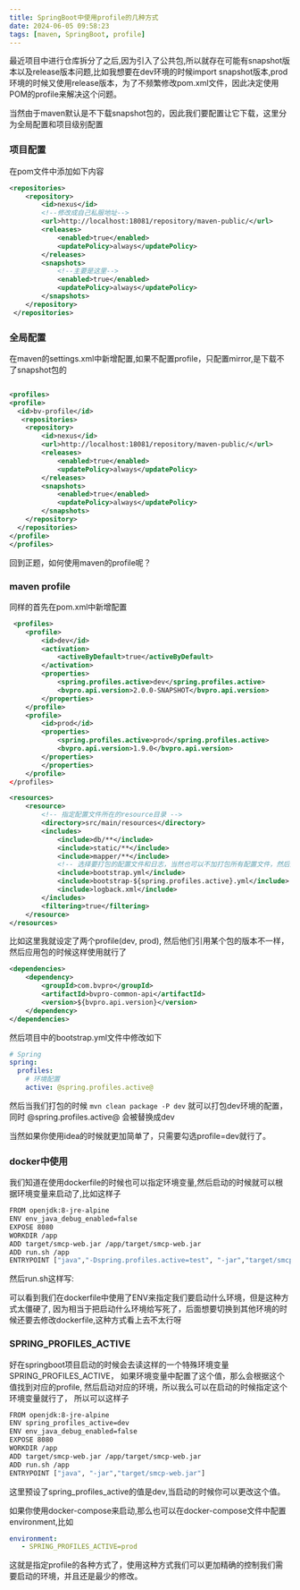 ```yaml
---
title: SpringBoot中使用profile的几种方式
date: 2024-06-05 09:58:23
tags: [maven, SpringBoot, profile]
---
```


最近项目中进行仓库拆分了之后,因为引入了公共包,所以就存在可能有snapshot版本以及release版本问题,比如我想要在dev环境的时候import snapshot版本,prod环境的时候又使用release版本，为了不频繁修改pom.xml文件，因此决定使用POM的profile来解决这个问题。 

当然由于maven默认是不下载snapshot包的，因此我们要配置让它下载，这里分为全局配置和项目级别配置

### 项目配置

在pom文件中添加如下内容

```xml
<repositories>
    <repository>
        <id>nexus</id>
        <!--修改成自己私服地址-->
        <url>http://localhost:18081/repository/maven-public/</url>
        <releases>
            <enabled>true</enabled>
            <updatePolicy>always</updatePolicy>
        </releases>
        <snapshots>
        	<!--主要是这里-->
            <enabled>true</enabled>
            <updatePolicy>always</updatePolicy>
        </snapshots>
    </repository>
 </repositories>

```

<!--more-->

### 全局配置

在maven的settings.xml中新增配置,如果不配置profile，只配置mirror,是下载不了snapshot包的

```xml

<profiles>
<profile>
  <id>bv-profile</id>
   <repositories>
    <repository>
        <id>nexus</id>
        <url>http://localhost:18081/repository/maven-public/</url>
        <releases>
            <enabled>true</enabled>
            <updatePolicy>always</updatePolicy>
        </releases>
        <snapshots>
            <enabled>true</enabled>
            <updatePolicy>always</updatePolicy>
        </snapshots>
    </repository>
  </repositories>
</profile>
</profiles>

```

回到正题，如何使用maven的profile呢？

### maven profile

同样的首先在pom.xml中新增配置

```xml
 <profiles>
    <profile>
        <id>dev</id>
        <activation>
            <activeByDefault>true</activeByDefault>
        </activation>
        <properties>
            <spring.profiles.active>dev</spring.profiles.active>
            <bvpro.api.version>2.0.0-SNAPSHOT</bvpro.api.version>
        </properties>
    </profile>
    <profile>
        <id>prod</id>
        <properties>
            <spring.profiles.active>prod</spring.profiles.active>
            <bvpro.api.version>1.9.0</bvpro.api.version>
        </properties>
        </properties>
    </profile>
</profiles>

<resources>
    <resource>
        <!-- 指定配置文件所在的resource目录 -->
        <directory>src/main/resources</directory>
        <includes>
            <include>db/**</include>
            <include>static/**</include>
            <include>mapper/**</include>
            <!-- 选择要打包的配置文件和日志，当然也可以不加打包所有配置文件，然后由具体服务器来选择使用哪个 -->
            <include>bootstrap.yml</include>
            <include>bootstrap-${spring.profiles.active}.yml</include>
            <include>logback.xml</include>
        </includes>
        <filtering>true</filtering>
    </resource>
</resources>
```

比如这里我就设定了两个profile(dev, prod), 然后他们引用某个包的版本不一样，然后应用包的时候这样使用就行了

```xml
<dependencies>
	<dependency>
        <groupId>com.bvpro</groupId>
        <artifactId>bvpro-common-api</artifactId>
        <version>${bvpro.api.version}</version>
    </dependency>
</dependencies>
```
然后项目中的bootstrap.yml文件中修改如下

```yml
# Spring
spring: 
  profiles:
    # 环境配置
    active: @spring.profiles.active@

```

然后当我们打包的时候 `mvn clean package -P dev` 就可以打包dev环境的配置，同时 @spring.profiles.active@ 会被替换成dev

当然如果你使用idea的时候就更加简单了，只需要勾选profile=dev就行了。


### docker中使用

我们知道在使用dockerfile的时候也可以指定环境变量,然后启动的时候就可以根据环境变量来启动了,比如这样子

```sh
FROM openjdk:8-jre-alpine
ENV env_java_debug_enabled=false
EXPOSE 8080
WORKDIR /app
ADD target/smcp-web.jar /app/target/smcp-web.jar
ADD run.sh /app
ENTRYPOINT ["java","-Dspring.profiles.active=test", "-jar","target/smcp-web.jar"]

```

然后run.sh这样写:


可以看到我们在dockerfile中使用了ENV来指定我们要启动什么环境，但是这种方式太僵硬了, 因为相当于把启动什么环境给写死了，后面想要切换到其他环境的时候还要去修改dockerfile,这种方式看上去不太行呀


### SPRING_PROFILES_ACTIVE

好在springboot项目启动的时候会去读这样的一个特殊环境变量 SPRING_PROFILES_ACTIVE， 如果环境变量中配置了这个值，那么会根据这个值找到对应的profile, 然后启动对应的环境，所以我么可以在启动的时候指定这个环境变量就行了， 所以可以这样子

```sh
FROM openjdk:8-jre-alpine
ENV spring_profiles_active=dev
ENV env_java_debug_enabled=false
EXPOSE 8080
WORKDIR /app
ADD target/smcp-web.jar /app/target/smcp-web.jar
ADD run.sh /app
ENTRYPOINT ["java", "-jar","target/smcp-web.jar"]
```

这里预设了spring_profiles_active的值是dev,当启动的时候你可以更改这个值。


如果你使用docker-compose来启动,那么也可以在docker-compose文件中配置environment,比如

```yml
environment:
   - SPRING_PROFILES_ACTIVE=prod
```

这就是指定profile的各种方式了，使用这种方式我们可以更加精确的控制我们需要启动的环境，并且还是最少的修改。